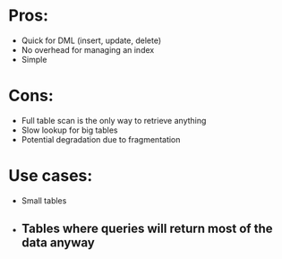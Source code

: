 # Pros:
- Quick for DML (insert, update, delete)
- No overhead for managing an index
- Simple

# Cons:
- Full table scan is the only way to retrieve anything
- Slow lookup for big tables
- Potential degradation due to fragmentation

# Use cases:
- Small tables
- Tables where queries will return most of the data anyway
	- 